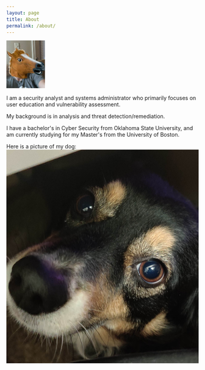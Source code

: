 ```yaml
---
layout: page
title: About
permalink: /about/
---
```


<img src="https://raw.githubusercontent.com/ognalysis/ognalysis.github.io/main/_images/filephoto.jpg" style='width: 20%; height: 20%;'>

I am a security analyst and systems administrator who primarily focuses on user education and vulnerability assessment.

My background is in analysis and threat detection/remediation.

I have a bachelor's in Cyber Security from Oklahoma State University, and am currently studying for my Master's from the University of Boston.

Here is a picture of my dog:
![dog](/docs/images/IMG_20211107_194708_2.jpg)
